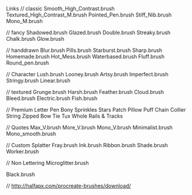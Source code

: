 Links
// classic
Smooth_High_Contrast.brush
Textured_High_Contrast_M.brush
Pointed_Pen.brush
Stiff_Nib.brush
Mono_M.brush

// fancy
Shadowed.brush
Glazed.brush
Double.brush
Streaky.brush
Chalk.brush
Glow.brush

// handdrawn
Blur.brush
Pills.brush
Starburst.brush
Sharp.brush
Homemade.brush
Hot_Mess.brush
Waterbased.brush
Fluff.brush
Round_pen.brush


// Character
Lush.brush
Looney.brush
Artsy.brush
Imperfect.brush
Stringy.brush
Linear.brush


// textured
Grunge.brush
Harsh.brush
Feather.brush
Cloud.brush
Bleed.brush
Electric.brush
Fish.brush


// Premium
Letter Pen
Bony
Sprinkles
Stars
Patch
Pillow
Puff
Chain
Collier
String
Zipped
Bow
Tie
Tux
Whole
Rails & Tracks

// Quotes
Max_V.brush
More_V.brush
Mono_V.brush
Minimalist.brush
Mono_smooth.brush

// Custom Splatter
Fray.brush
Ink.brush
Ribbon.brush
Shade.brush
Worker.brush

// Non Lettering
Microglitter.brush

Black.brush

// http://halfapx.com/procreate-brushes/download/
